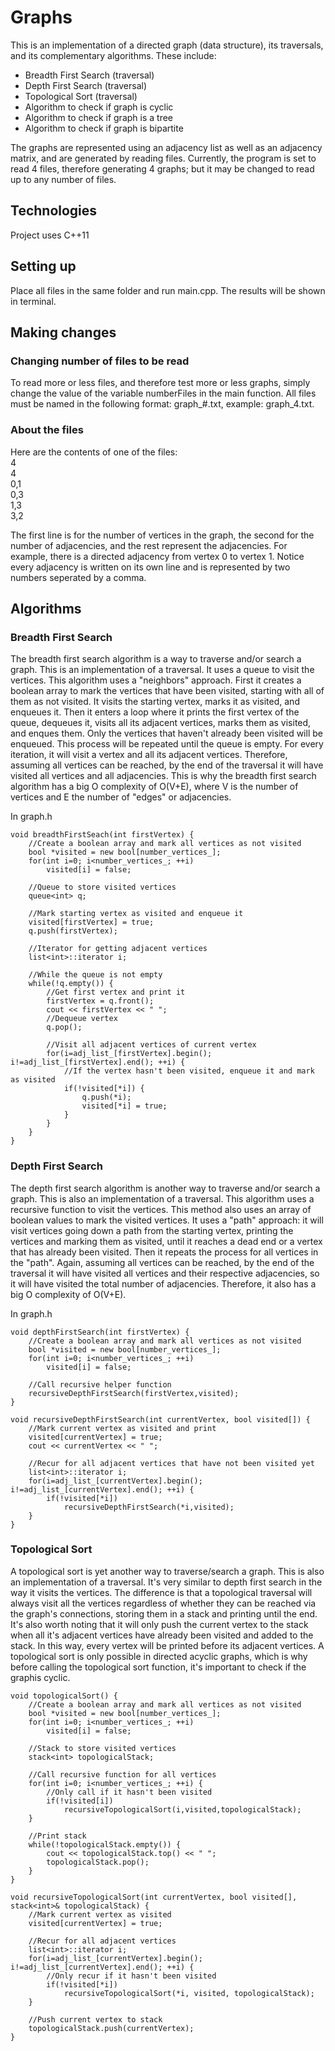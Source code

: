 # Graphs
This is an implementation of a directed graph (data structure), its traversals, and its complementary algorithms. These include:
* Breadth First Search (traversal)
* Depth First Search (traversal)
* Topological Sort (traversal)
* Algorithm to check if graph is cyclic
* Algorithm to check if graph is a tree
* Algorithm to check if graph is bipartite

The graphs are represented using an adjacency list as well as an adjacency matrix, and are generated by reading files. Currently, the program is set to read 4 files, therefore generating 4 graphs; but it may be changed to read up to any number
of files.

## Technologies
Project uses C++11

## Setting up
Place all files in the same folder and run main.cpp. The results will be shown in terminal.

## Making changes
### Changing number of files to be read
To read more or less files, and therefore test more or less graphs, simply change the value of the variable numberFiles in the main function. All files must be named in the following format: graph_#.txt, example: graph_4.txt.

### About the files
Here are the contents of one of the files:  
4  
4  
0,1  
0,3  
1,3  
3,2  

The first line is for the number of vertices in the graph, the second for the number of adjacencies, and the rest represent the adjacencies. For example, there is a directed adjacency from vertex 0 to vertex 1. Notice every adjacency is written on its own line and is represented by two numbers seperated by a comma.

## Algorithms
### Breadth First Search
The breadth first search algorithm is a way to traverse and/or search a graph. This is an implementation of a traversal. It uses a queue to visit the vertices. This algorithm uses a "neighbors" approach. First it creates a boolean array to mark the vertices that have been visited, starting with all of them as not visited. It visits the starting vertex, marks it as visited, and enqueues it. Then it enters a loop where it prints the first vertex of the queue, dequeues it, visits all its adjacent vertices, marks them as visited, and enques them. Only the vertices that haven't already been visited will be enqueued. This process will be repeated until the queue is empty. For every iteration, it will visit a vertex and all its adjacent vertices. Therefore, assuming all vertices can be reached, by the end of the traversal it will have visited all vertices and all adjacencies. This is why the breadth first search algorithm has a big O complexity of O(V+E), where V is the number of vertices and E the number of "edges" or adjacencies.  

In graph.h

    void breadthFirstSeach(int firstVertex) {
        //Create a boolean array and mark all vertices as not visited
        bool *visited = new bool[number_vertices_];
        for(int i=0; i<number_vertices_; ++i)
            visited[i] = false;

        //Queue to store visited vertices
        queue<int> q;

        //Mark starting vertex as visited and enqueue it
        visited[firstVertex] = true;
        q.push(firstVertex);

        //Iterator for getting adjacent vertices
        list<int>::iterator i;

        //While the queue is not empty
        while(!q.empty()) {
            //Get first vertex and print it
            firstVertex = q.front();
            cout << firstVertex << " ";
            //Dequeue vertex
            q.pop();

            //Visit all adjacent vertices of current vertex
            for(i=adj_list_[firstVertex].begin(); i!=adj_list_[firstVertex].end(); ++i) {
                //If the vertex hasn't been visited, enqueue it and mark as visited
                if(!visited[*i]) {
                    q.push(*i);
                    visited[*i] = true;
                }
            }
        }
    }

### Depth First Search
The depth first search algorithm is another way to traverse and/or search a graph. This is also an implementation of a traversal. This algorithm uses a recursive function to visit the vertices. This method also uses an array of boolean values to mark the visited vertices. It uses a "path" approach: it will visit vertices going down a path from the starting vertex, printing the vertices and marking them as visited, until it reaches a dead end or a vertex that has already been visited. Then it repeats the process for all vertices in the "path". Again, assuming all vertices can be reached, by the end of the traversal it will have visited all vertices and their respective adjacencies, so it will have visited the total number of adjacencies. Therefore, it also has a big O complexity of O(V+E).  

In graph.h

    void depthFirstSearch(int firstVertex) {
        //Create a boolean array and mark all vertices as not visited
        bool *visited = new bool[number_vertices_];
        for(int i=0; i<number_vertices_; ++i)
            visited[i] = false;

        //Call recursive helper function
        recursiveDepthFirstSearch(firstVertex,visited);
    }
    
    void recursiveDepthFirstSearch(int currentVertex, bool visited[]) {
        //Mark current vertex as visited and print
        visited[currentVertex] = true;
        cout << currentVertex << " ";

        //Recur for all adjacent vertices that have not been visited yet
        list<int>::iterator i;
        for(i=adj_list_[currentVertex].begin(); i!=adj_list_[currentVertex].end(); ++i) {
            if(!visited[*i])
                recursiveDepthFirstSearch(*i,visited);
        }
    }

### Topological Sort
A topological sort is yet another way to traverse/search a graph. This is also an implementation of a traversal. It's very similar to depth first search in the way it visits the vertices. The difference is that a topological traversal will always visit all the vertices regardless of whether they can be reached via the graph's connections, storing them in a stack and printing until the end. It's also worth noting that it will only push the current vertex to the stack when all it's adjacent vertices have already been visited and added to the stack. In this way, every vertex  will be printed before its adjacent vertices. A topological sort is only possible in directed acyclic graphs, which is why before calling the topological sort function, it's important to check if the graphis cyclic.

    void topologicalSort() {
        //Create a boolean array and mark all vertices as not visited
        bool *visited = new bool[number_vertices_];
        for(int i=0; i<number_vertices_; ++i)
            visited[i] = false;

        //Stack to store visited vertices
        stack<int> topologicalStack;

        //Call recursive function for all vertices
        for(int i=0; i<number_vertices_; ++i) {
            //Only call if it hasn't been visited
            if(!visited[i])
                recursiveTopologicalSort(i,visited,topologicalStack);
        }

        //Print stack
        while(!topologicalStack.empty()) {
            cout << topologicalStack.top() << " ";
            topologicalStack.pop();
        }
    }
    
    void recursiveTopologicalSort(int currentVertex, bool visited[], stack<int>& topologicalStack) {
        //Mark current vertex as visited
        visited[currentVertex] = true;

        //Recur for all adjacent vertices
        list<int>::iterator i;
        for(i=adj_list_[currentVertex].begin(); i!=adj_list_[currentVertex].end(); ++i) {
            //Only recur if it hasn't been visited
            if(!visited[*i])
                recursiveTopologicalSort(*i, visited, topologicalStack);
        }

        //Push current vertex to stack
        topologicalStack.push(currentVertex);
    }
